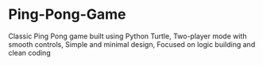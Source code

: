 # Ping-Pong-Game
Classic Ping Pong game built using Python Turtle, Two-player mode with smooth controls, Simple and minimal design, Focused on logic building and clean coding
